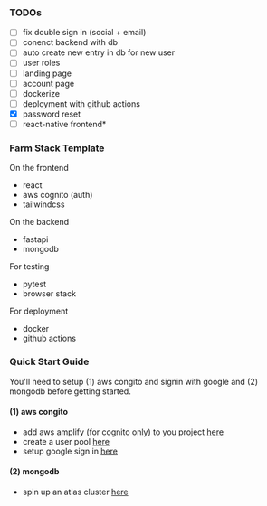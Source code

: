 ### TODOs
- [ ] fix double sign in (social + email)
- [ ] conenct backend with db
- [ ] auto create new entry in db for new user
- [ ] user roles
- [ ] landing page 
- [ ] account page
- [ ] dockerize
- [ ] deployment with github actions
- [x] password reset
- [ ] react-native frontend*

### Farm Stack Template

On the frontend
- react
- aws cognito (auth)
- tailwindcss

On the backend
- fastapi
- mongodb

For testing
- pytest
- browser stack

For deployment
- docker
- github actions



### Quick Start Guide
You'll need to setup (1) aws congito and signin with google and (2) mongodb before getting started. 

#### (1) aws congito 
- add aws amplify (for cognito only) to you project [here](https://docs.amplify.aws/start/getting-started/installation/q/integration/react/)
- create a user pool [here](https://docs.aws.amazon.com/cognito/latest/developerguide/tutorial-create-user-pool.html)
- setup google sign in [here](https://docs.amplify.aws/lib/auth/social/q/platform/js/#setup-frontend)

#### (2) mongodb
- spin up an atlas cluster [here](https://www.mongodb.com/docs/atlas/getting-started/)

